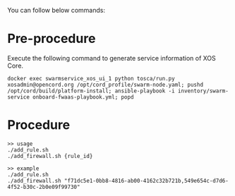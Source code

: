 You can follow below commands:

# Pre-procedure
Execute the following command to generate service information of XOS Core.
```
docker exec swarmservice_xos_ui_1 python tosca/run.py xosadmin@opencord.org /opt/cord_profile/swarm-node.yaml; pushd /opt/cord/build/platform-install; ansible-playbook -i inventory/swarm-service onboard-fwaas-playbook.yml; popd
```

# Procedure
```
>> usage
./add_rule.sh
./add_firewall.sh {rule_id}

>> example
./add_rule.sh 
./add_firewall.sh "f71dc5e1-0bb8-4816-ab00-4162c32b721b,549e654c-d7d6-4f52-b30c-2b0e09f99730"
```
